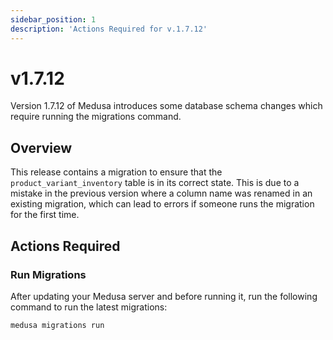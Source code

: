 ```yaml
---
sidebar_position: 1
description: 'Actions Required for v.1.7.12'
---
```


# v1.7.12

Version 1.7.12 of Medusa introduces some database schema changes which require running the migrations command.

## Overview

This release contains a migration to ensure that the `product_variant_inventory` table is in its correct state. This is due to a mistake in the previous version where a column name was renamed in an existing migration, which can lead to errors if someone runs the migration for the first time.

## Actions Required

### Run Migrations

After updating your Medusa server and before running it, run the following command to run the latest migrations:

```bash
medusa migrations run
```
